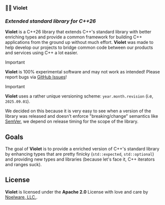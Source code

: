 ### 🌺💜 Violet
### *Extended standard library for C++26*

**Violet** is a C++26 library that extends C++'s standard library with better enriching types and provide a common framework for building C++ applications from the ground up without much effort. **Violet** was made to help develop our projects to bridge common code between our products and services using C++ a lot easier.

> [!IMPORTANT]
> **Violet** is 100% experimental software and may not work as intended! Please report bugs via [GitHub Issues](https://github.com/Noelware/Violet/issues/new)!

> [!IMPORTANT]
> **Violet** uses a rather unique versioning scheme: `year.month.revision` (i.e, `2025.09.01`).
>
> We decided on this because it is very easy to see when a version of the library was released and doesn't
> enforce "breaking/change" semantics like [SemVer](https://semver.org), we depend on release timing for
> the scope of the library.

## Goals
The goal of **Violet** is to provide a enriched version of C++'s standard library by enhancing types that are pretty finicky (`std::expected`, `std::optional`) and providing new types and libraries (because let's face it, C++ iterators and ranges suck).

## License
**Violet** is licensed under the **Apache 2.0** License with love and care by [Noelware, LLC.](https://noelware.org).
